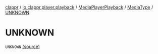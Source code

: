 [clappr](../../../index.md) / [io.clappr.player.playback](../../index.md) / [MediaPlayerPlayback](../index.md) / [MediaType](index.md) / [UNKNOWN](.)

# UNKNOWN

`UNKNOWN` [(source)](https://github.com/clappr/clappr-android/tree/dev/clappr/src/main/kotlin/io/clappr/player/playback/MediaPlayerPlayback.kt#L20)